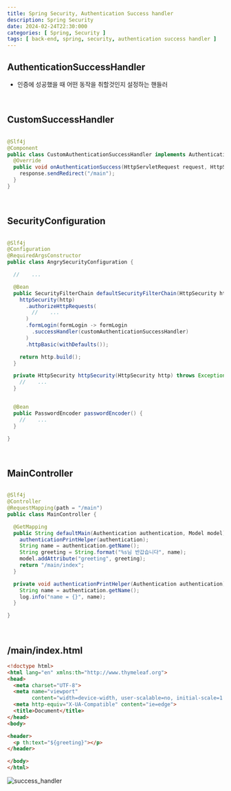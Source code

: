 ```yaml
---
title: Spring Security, Authentication Success handler
description: Spring Security
date: 2024-02-24T22:30:000
categories: [ Spring, Security ]
tags: [ back-end, spring, security, authentication success handler ]
---
```


<h2> AuthenticationSuccessHandler </h2>

- 인증에 성공했을 때 어떤 동작을 취할것인지 설정하는 핸들러

<br>

<h2> CustomSuccessHandler </h2>

```java

@Slf4j
@Component
public class CustomAuthenticationSuccessHandler implements AuthenticationSuccessHandler {
  @Override
  public void onAuthenticationSuccess(HttpServletRequest request, HttpServletResponse response, Authentication authentication) throws IOException, ServletException {
    response.sendRedirect("/main");
  }
}
```

<br>

<h2> SecurityConfiguration </h2>

```java

@Slf4j
@Configuration
@RequiredArgsConstructor
public class AngrySecurityConfiguration {

  //    ...

  @Bean
  public SecurityFilterChain defaultSecurityFilterChain(HttpSecurity http) throws Exception {
    httpSecurity(http)
      .authorizeHttpRequests(
        //    ...
      )
      .formLogin(formLogin -> formLogin
        .successHandler(customAuthenticationSuccessHandler)
      )
      .httpBasic(withDefaults());

    return http.build();
  }

  private HttpSecurity httpSecurity(HttpSecurity http) throws Exception {
    //    ...
  }


  @Bean
  public PasswordEncoder passwordEncoder() {
    //    ...
  }

}
```

<br>

<h2> MainController </h2>

```java

@Slf4j
@Controller
@RequestMapping(path = "/main")
public class MainController {

  @GetMapping
  public String defaultMain(Authentication authentication, Model model) {
    authenticationPrintHelper(authentication);
    String name = authentication.getName();
    String greeting = String.format("%s님 반갑습니다", name);
    model.addAttribute("greeting", greeting);
    return "/main/index";
  }

  private void authenticationPrintHelper(Authentication authentication) {
    String name = authentication.getName();
    log.info("name = {}", name);
  }

}
```

<br>

<h2> /main/index.html </h2>

```html
<!doctype html>
<html lang="en" xmlns:th="http://www.thymeleaf.org">
<head>
  <meta charset="UTF-8">
  <meta name="viewport"
        content="width=device-width, user-scalable=no, initial-scale=1.0, maximum-scale=1.0, minimum-scale=1.0">
  <meta http-equiv="X-UA-Compatible" content="ie=edge">
  <title>Document</title>
</head>
<body>

<header>
  <p th:text="${greeting}"></p>
</header>

</body>
</html>
```

![success_handler](https://github.com/AngryPig123/AngryPig123.github.io/assets/86225268/6496a917-f76f-495e-8e2c-0aabfdf914b5)
